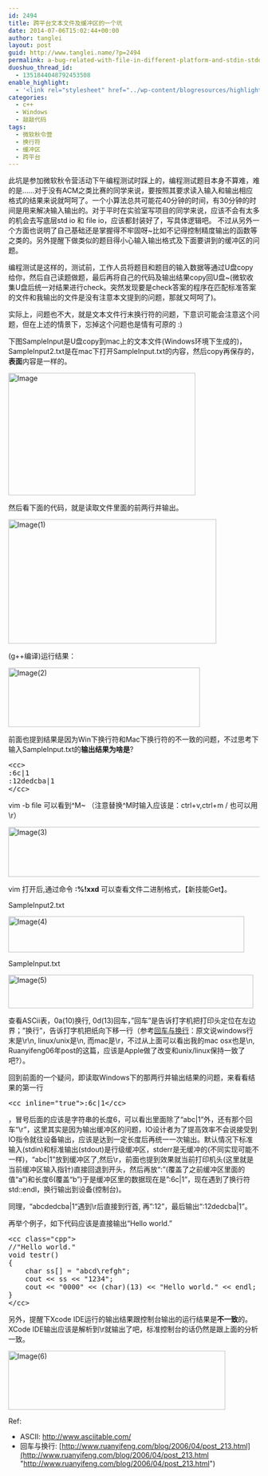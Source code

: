 ```yaml
---
id: 2494
title: 跨平台文本文件及缓冲区的一个坑
date: 2014-07-06T15:02:44+00:00
author: tanglei
layout: post
guid: http://www.tanglei.name/?p=2494
permalink: a-bug-related-with-file-in-different-platform-and-stdin-stdout-buffer
duoshuo_thread_id:
  - 1351844048792453508
enable_highlight:
  - '<link rel="stylesheet" href="../wp-content/blogresources/highlightconfig/highlight.default.min.css"><script src="../wp-content/blogresources/highlightconfig/jquery-2.1.4.min.js"></script><script src="../wp-content/blogresources/highlightconfig/enable_highlight.js"></script>'
categories:
  - c++
  - Windows
  - 敲敲代码
tags:
  - 微软秋令营
  - 换行符
  - 缓冲区
  - 跨平台
---
```

此坑是参加微软秋令营活动下午编程测试时踩上的，编程测试题目本身不算难，难的是……对于没有ACM之类比赛的同学来说，要按照其要求读入输入和输出相应格式的结果来说就呵呵了。一个小算法总共可能花40分钟的时间，有30分钟的时间是用来解决输入输出的。对于平时在实验室写项目的同学来说，应该不会有太多的机会去写底层std io 和 file io，应该都封装好了，写具体逻辑吧。 不过从另外一个方面也说明了自己基础还是掌握得不牢固呀~比如不记得控制精度输出的函数等之类的。另外提醒下做类似的题目得小心输入输出格式及下面要讲到的缓冲区的问题。

编程测试是这样的，测试前，工作人员将题目和题目的输入数据等通过U盘copy给你，然后自己读题做题，最后再将自己的代码及输出结果copy回U盘~(微软收集U盘后统一对结果进行check。突然发现要是check答案的程序在匹配标准答案的文件和我输出的文件是没有注意本文提到的问题，那就又呵呵了)。

实际上，问题也不大，就是文本文件行末换行符的问题，下意识可能会注意这个问题，但在上述的情景下，忘掉这个问题也是情有可原的 :)

下图SampleInput是U盘copy到mac上的文本文件(Windows环境下生成的)，SampleInput2.txt是在mac下打开SampleInput.txt的内容，然后copy再保存的，**表面**内容是一样的。

[<img style="background-image: none; padding-top: 0px; padding-left: 0px; display: inline; padding-right: 0px; border: 0px;" title="Image" src="http://www.tanglei.name/wp-content/uploads/2014/07/Image_thumb.jpg" alt="Image" width="375" height="245" border="0" />](http://www.tanglei.name/wp-content/uploads/2014/07/Image.jpg)

然后看下面的代码，就是读取文件里面的前两行并输出。

[<img style="background-image: none; padding-top: 0px; padding-left: 0px; display: inline; padding-right: 0px; border: 0px;" title="Image(1)" src="http://www.tanglei.name/wp-content/uploads/2014/07/Image1_thumb.jpg" alt="Image(1)" width="417" height="249" border="0" />](http://www.tanglei.name/wp-content/uploads/2014/07/Image1.jpg)

(g++编译)运行结果：

[<img style="background-image: none; padding-top: 0px; padding-left: 0px; display: inline; padding-right: 0px; border: 0px;" title="Image(2)" src="http://www.tanglei.name/wp-content/uploads/2014/07/Image2_thumb.jpg" alt="Image(2)" width="384" height="119" border="0" />](http://www.tanglei.name/wp-content/uploads/2014/07/Image2.jpg)

前面也提到结果是因为Win下换行符和Mac下换行符的不一致的问题，不过思考下输入SampleInput.txt的**输出结果为啥是**?

<pre>&lt;cc>
:6c|1
:12dedcba|1
&lt;/cc></pre>

vim -b file 可以看到^M~ （注意替换^M时输入应该是：ctrl+v,ctrl+m / 也可以用\r）

[<img style="background-image: none; padding-top: 0px; padding-left: 0px; display: inline; padding-right: 0px; border: 0px;" title="Image(3)" src="http://www.tanglei.name/wp-content/uploads/2014/07/Image3_thumb.jpg" alt="Image(3)" width="569" height="100" border="0" />](http://www.tanglei.name/wp-content/uploads/2014/07/Image3.jpg)

vim 打开后,通过命令 **:%!xxd** 可以查看文件二进制格式，【新技能Get】。

SampleInput2.txt
  
[<img style="background-image: none; padding-top: 0px; padding-left: 0px; display: inline; padding-right: 0px; border: 0px;" title="Image(4)" src="http://www.tanglei.name/wp-content/uploads/2014/07/Image4_thumb.jpg" alt="Image(4)" width="473" height="72" border="0" />](http://www.tanglei.name/wp-content/uploads/2014/07/Image4.jpg)

SampleInput.txt

[<img style="background-image: none; padding-top: 0px; padding-left: 0px; display: inline; padding-right: 0px; border: 0px;" title="Image(5)" src="http://www.tanglei.name/wp-content/uploads/2014/07/Image5_thumb.jpg" alt="Image(5)" width="491" height="67" border="0" />](http://www.tanglei.name/wp-content/uploads/2014/07/Image5.jpg)

查看ASCii表，0a(10)换行, 0d(13)回车，&#8221;回车&#8221;是告诉打字机把打印头定位在左边界；&#8221;换行&#8221;，告诉打字机把纸向下移一行（参考[回车与换行](http://www.ruanyifeng.com/blog/2006/04/post_213.html)：原文说windows行末是\r\n, linux/unix是\n, 而mac是\r，不过从上面可以看出我的mac osx也是\n, Ruanyifeng06年post的这篇，应该是Apple做了改变和unix/linux保持一致了吧?）。

回到前面的一个疑问，即读取Windows下的那两行并输出结果的问题，来看看结果的第一行 

<pre>&lt;cc inline="true">:6c|1&lt;/cc></pre>

，冒号后面的应该是字符串的长度6，可以看出里面除了“abc|1”外，还有那个回车“\r”，这里其实是因为输出缓冲区的问题，IO设计者为了提高效率不会说接受到IO指令就往设备输出，应该是达到一定长度后再统一一次输出。默认情况下标准输入(stdin)和标准输出(stdout)是行级缓冲区，stderr是无缓冲的(不同实现可能不一样)，“abc|1”放到缓冲区了,然后\r，前面也提到效果就当前打印机头(这里就是当前缓冲区输入指针)直接回退到开头，然后再放“:”(覆盖了之前缓冲区里面的值“a”)和长度6(覆盖“b”)于是缓冲区里的数据现在是”:6c|1”，现在遇到了换行符std::endl，换行输出到设备(控制台)。

同理，“abcdedcba|1“遇到\r后直接到行首, 再”:12”，最后输出“:12dedcba|1”。

再举个例子，如下代码应该是直接输出“Hello world.”

<pre>&lt;cc class="cpp">
//"Hello world."
void testr()
{
    char ss[] = "abcd\refgh";
    cout &lt;&lt; ss &lt;&lt; "1234";
    cout &lt;&lt; "0000" &lt;&lt; (char)(13) &lt;&lt; "Hello world." &lt;&lt; endl;
}
&lt;/cc></pre>

另外，提醒下Xcode IDE运行的输出结果跟控制台输出的运行结果是**不一致**的。XCode IDE输出应该是解析到\r就输出了吧，标准控制台的话仍然是跟上面的分析一致。
  
[<img style="background-image: none; padding-top: 0px; padding-left: 0px; display: inline; padding-right: 0px; border: 0px;" title="Image(6)" src="http://www.tanglei.name/wp-content/uploads/2014/07/Image6_thumb.jpg" alt="Image(6)" width="435" height="118" border="0" />](http://www.tanglei.name/wp-content/uploads/2014/07/Image6.jpg)

Ref:

  * ASCII: <http://www.asciitable.com/>
  * 回车与换行: [http://www.ruanyifeng.com/blog/2006/04/post_213.html](http://www.ruanyifeng.com/blog/2006/04/post_213.html "http://www.ruanyifeng.com/blog/2006/04/post_213.html")
